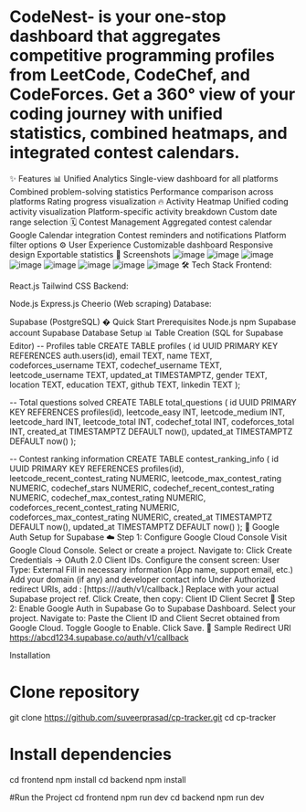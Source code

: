 # CodeNest- is your one-stop dashboard that aggregates competitive programming profiles from LeetCode, CodeChef, and CodeForces. Get a 360° view of your coding journey with unified statistics, combined heatmaps, and integrated contest calendars.

✨ Features
📊 Unified Analytics
Single-view dashboard for all platforms
Combined problem-solving statistics
Performance comparison across platforms
Rating progress visualization
🔥 Activity Heatmap
Unified coding activity visualization
Platform-specific activity breakdown
Custom date range selection
🗓 Contest Management
Aggregated contest calendar
Google Calendar integration
Contest reminders and notifications
Platform filter options
⚙️ User Experience
Customizable dashboard
Responsive design
Exportable statistics
📸 Screenshots
![image](https://github.com/user-attachments/assets/25641340-1089-4036-aa44-e6a7bd71ceed)
![image](https://github.com/user-attachments/assets/6e0616eb-f985-4e9f-bdda-d3d6c7449379)
![image](https://github.com/user-attachments/assets/30c8d252-e4d5-497e-b411-9f1836438825)
![image](https://github.com/user-attachments/assets/e0ce8a87-0a34-46c6-aa84-482bdb30a5b3)
![image](https://github.com/user-attachments/assets/db5b0352-0e30-4c35-a518-4a482214943b)
![image](https://github.com/user-attachments/assets/3b58c7e1-97f6-419e-a3d3-29c2305b8a0e)
![image](https://github.com/user-attachments/assets/7e96e208-b6ce-4ff0-8f5e-350086ce84c7)
![image](https://github.com/user-attachments/assets/a9efcd1f-e013-4c03-bc37-f6add3c3042e)
🛠 Tech Stack
Frontend:

React.js
Tailwind CSS
Backend:

Node.js
Express.js
Cheerio (Web scraping)
Database:

Supabase (PostgreSQL)
� Quick Start
Prerequisites
Node.js
npm
Supabase account
Supabase Database Setup
📊 Table Creation (SQL for Supabase Editor)
-- Profiles table
CREATE TABLE profiles (
    id UUID PRIMARY KEY REFERENCES auth.users(id),
    email TEXT,
    name TEXT,
    codeforces_username TEXT,
    codechef_username TEXT,
    leetcode_username TEXT,
    updated_at TIMESTAMPTZ,
    gender TEXT,
    location TEXT,
    education TEXT,
    github TEXT,
    linkedin TEXT
);

-- Total questions solved
CREATE TABLE total_questions (
    id UUID PRIMARY KEY REFERENCES profiles(id),
    leetcode_easy INT,
    leetcode_medium INT,
    leetcode_hard INT,
    leetcode_total INT,
    codechef_total INT,
    codeforces_total INT,
    created_at TIMESTAMPTZ DEFAULT now(),
    updated_at TIMESTAMPTZ DEFAULT now()
);

-- Contest ranking information
CREATE TABLE contest_ranking_info (
    id UUID PRIMARY KEY REFERENCES profiles(id),
    leetcode_recent_contest_rating NUMERIC,
    leetcode_max_contest_rating NUMERIC,
    codechef_stars NUMERIC,
    codechef_recent_contest_rating NUMERIC,
    codechef_max_contest_rating NUMERIC,
    codeforces_recent_contest_rating NUMERIC,
    codeforces_max_contest_rating NUMERIC,
    created_at TIMESTAMPTZ DEFAULT now(),
    updated_at TIMESTAMPTZ DEFAULT now()
);
🔐 Google Auth Setup for Supabase
☁️ Step 1: Configure Google Cloud Console
Visit Google Cloud Console.
Select or create a project.
Navigate to:
Click Create Credentials → OAuth 2.0 Client IDs.
Configure the consent screen:
User Type: External
Fill in necessary information (App name, support email, etc.)
Add your domain (if any) and developer contact info
Under Authorized redirect URIs, add :
    [https://<your-supabase-project-id>/auth/v1/callback.]
Replace <your-supabase-project-id> with your actual Supabase project ref.
Click Create, then copy:
Client ID
Client Secret
🔧 Step 2: Enable Google Auth in Supabase
Go to Supabase Dashboard.
Select your project.
Navigate to:
Paste the Client ID and Client Secret obtained from Google Cloud.
Toggle Google to Enable.
Click Save.
📌 Sample Redirect URI
https://abcd1234.supabase.co/auth/v1/callback

Installation
# Clone repository
git clone https://github.com/suveerprasad/cp-tracker.git
cd cp-tracker

# Install dependencies
cd frontend
npm install
cd backend
npm install

#Run the Project
cd frontend
npm run dev
cd backend
npm run dev







